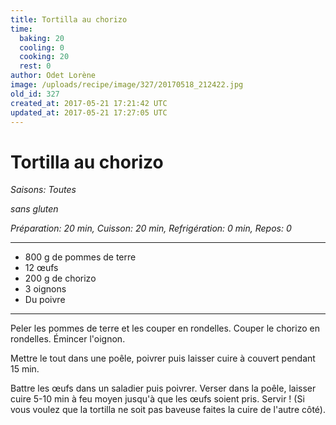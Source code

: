 ```yaml
---
title: Tortilla au chorizo
time:
  baking: 20
  cooling: 0
  cooking: 20
  rest: 0
author: Odet Lorène
image: /uploads/recipe/image/327/20170518_212422.jpg
old_id: 327
created_at: 2017-05-21 17:21:42 UTC
updated_at: 2017-05-21 17:27:05 UTC
---
```


# Tortilla au chorizo

_Saisons: Toutes_

_sans gluten_

_Préparation: 20 min, Cuisson: 20 min, Refrigération: 0 min, Repos: 0_

---

- 800 g de pommes de terre
- 12 œufs
- 200 g de chorizo
- 3 oignons
- Du poivre

---

Peler les pommes de terre et les couper en rondelles. Couper le chorizo en rondelles. Émincer l'oignon.

Mettre le tout dans une poêle, poivrer puis laisser cuire à couvert pendant 15 min.

Battre les œufs dans un saladier puis poivrer. Verser dans la poêle, laisser cuire 5-10 min à feu moyen jusqu'à que les œufs soient pris. Servir ! (Si vous voulez que la tortilla ne soit pas baveuse faites la cuire de l'autre côté).
